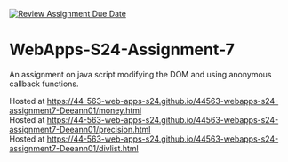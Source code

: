 [![Review Assignment Due Date](https://classroom.github.com/assets/deadline-readme-button-24ddc0f5d75046c5622901739e7c5dd533143b0c8e959d652212380cedb1ea36.svg)](https://classroom.github.com/a/cdqffI9o)
# WebApps-S24-Assignment-7
An assignment on java script modifying the DOM and using anonymous callback functions.

Hosted at https://44-563-web-apps-s24.github.io/44563-webapps-s24-assignment7-Deeann01/money.html <br>
Hosted at https://44-563-web-apps-s24.github.io/44563-webapps-s24-assignment7-Deeann01/precision.html <br>
Hosted at https://44-563-web-apps-s24.github.io/44563-webapps-s24-assignment7-Deeann01/divlist.html <br>

